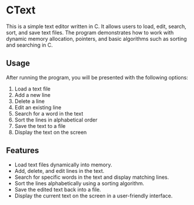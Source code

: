 # CText

This is a simple text editor written in C. It allows users to load, edit, search, sort, and save text files. The program demonstrates how to work with dynamic memory allocation, pointers, and basic algorithms such as sorting and searching in C.

## Usage

After running the program, you will be presented with the following options:

1. Load a text file
2. Add a new line
3. Delete a line
4. Edit an existing line
5. Search for a word in the text
6. Sort the lines in alphabetical order
7. Save the text to a file
8. Display the text on the screen

## Features

- Load text files dynamically into memory.
- Add, delete, and edit lines in the text.
- Search for specific words in the text and display matching lines.
- Sort the lines alphabetically using a sorting algorithm.
- Save the edited text back into a file.
- Display the current text on the screen in a user-friendly interface.